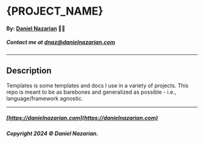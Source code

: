 # {PROJECT_NAME}
#### By: [Daniel Nazarian](https://www.danielnazarian.com) 🐧👹
##### Contact me at <dnaz@danielnazarian.com>

-------------------------------------------------------

## Description

Templates is some templates and docs I use in a variety of projects. This repo is meant to be as barebones and generalized as possible - i.e., language/framework agnostic.

-------------------------------------------------------
##### [https://danielnazarian.com](https://danielnazarian.com)
##### Copyright 2024 © Daniel Nazarian.